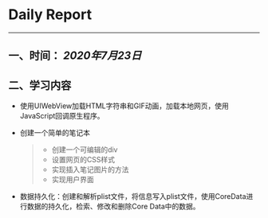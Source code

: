 # Daily Report

--------

## 一、时间： *2020年7月23日*

## 二、学习内容

* 使用UIWebView加载HTML字符串和GIF动画，加载本地网页，使用JavaScript回调原生程序。

* 创建一个简单的笔记本

  > * 创建一个可编辑的div
  > * 设置网页的CSS样式
  > * 实现插入笔记图片的方法
  > * 实现用户界面

* 数据持久化：创建和解析plist文件，将信息写入plist文件，使用CoreData进行数据的持久化，检索、修改和删除Core Data中的数据。
